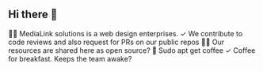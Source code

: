 ## Hi there 👋
🙋‍♀️ MediaLink solutions is a web design enterprises.
✓ We contribute to code reviews and also request for PRs on our public repos
👩‍💻 Our resources are shared here as open source?
🍿 Sudo apt get coffee
✓ Coffee for breakfast. Keeps the team awake?

